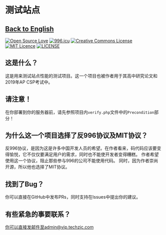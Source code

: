 # 测试站点
[Back to English](/README.md)
---
[![Open Source Love](https://badges.frapsoft.com/os/v1/open-source.svg?v=103)](https://github.com/ellerbrock/open-source-badges/)
[![996.icu](https://img.shields.io/badge/link-996.icu-red.svg)](https://996.icu)
[![Creative Commons License](https://i.creativecommons.org/l/by/4.0/80x15.png)](http://creativecommons.org/licenses/by/4.0/)
[![MIT Licence](https://badges.frapsoft.com/os/mit/mit.svg?v=103)](https://opensource.org/licenses/mit-license.php)
[![LICENSE](https://img.shields.io/badge/license-Anti%20996-blue.svg)](https://github.com/996icu/996.ICU/blob/master/LICENSE)
## 这是什么？
这是用来测试站点性能的测试项目。这一个项目也被作者用于其高中研究论文和2019年AP CSP考试中。
## 请注意！
在你部署到你的服务器前，请先参照项目内`verify.php`文件中的`Precondition`部分！
## 为什么这一个项目选择了反996协议及MIT协议？
反996协议，是因为这是许多中国开发人员的希望。在作者看来，码代码应该要变得愉悦，它不仅仅要满足用户的需求，同时也不能使开发者变得糟糕。
作者希望使用这一个协议，阻止那些参与996的公司不能使用代码。
同时，因为作者崇尚开源，所以他也选择了MIT协议。
## 找到了Bug？
你可以直接在GitHub中发布PRs，同时支持在Issues中提出你的建议。
## 有些紧急的事要联系？
你可以直接发邮件至admin@vip.techzjc.com
